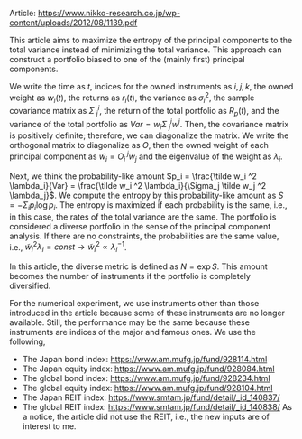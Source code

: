 
Article:  https://www.nikko-research.co.jp/wp-content/uploads/2012/08/1139.pdf

This article aims to maximize the entropy of the principal components to the total variance instead of minimizing the total variance. This approach can construct a portfolio biased to one of the (mainly first) principal components. 

We write the time as $t$, indices for the owned instruments as $i, j, k$, the owned weight as $w_i(t)$, the returns as $r_i(t)$, the variance as $\sigma_i^2$, the sample covariance matrix as $\Sigma^i_{\ j}$, the return of the total portfolio as $R_p(t)$, and the variance of the total portfolio as $Var = w_i \Sigma^i_{\ j} w^j$. Then, the covariance matrix is positively definite; therefore, we can diagonalize the matrix. We write the orthogonal matrix to diagonalize as $O$, then the owned weight of each principal component as $\tilde w_i = O_i^{\ j} w_j$ and the eigenvalue of the weight as $\lambda_i$. 

Next, we think the probability-like amount $p_i = \frac{\tilde w_i ^2 \lambda_i}{Var} = \frac{\tilde w_i ^2 \lambda_i}{\Sigma_j \tilde w_j ^2 \lambda_j}$. We compute the entropy by this probability-like amount as $S = -\Sigma_i p_i \log p_i$. The entropy is maximized if each probability is the same, i.e., in this case, the rates of the total variance are the same. The portfolio is considered a diverse portfolio in the sense of the principal component analysis. 
If there are no constraints, the probabilities are the same value, i.e.,  $\tilde w_i^2 \lambda_i = const \rightarrow \tilde w_i^2 \propto \lambda_i^{-1}$.

In this article, the diverse metric is defined as $N = \exp S$. This amount becomes the number of instruments if the portfolio is completely diversified. 

For the numerical experiment, we use instruments other than those introduced in the article because some of these instruments are no longer available. Still, the performance may be the same because these instruments are indices of the major and famous ones. 
We use the following, 

- The Japan bond index: https://www.am.mufg.jp/fund/928114.html
- The Japan equity index: https://www.am.mufg.jp/fund/928084.html
- The global bond index: https://www.am.mufg.jp/fund/928234.html
- The global equity index: https://www.am.mufg.jp/fund/928104.html
- The Japan REIT index: https://www.smtam.jp/fund/detail/_id_140837/
- The global REIT index: https://www.smtam.jp/fund/detail/_id_140838/
As a notice, the article did not use the REIT, i.e., the new inputs are of interest to me. 